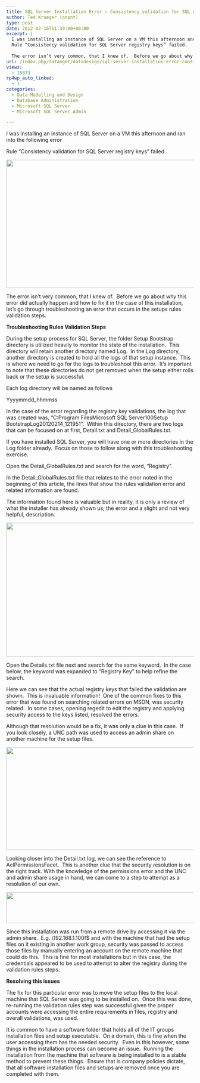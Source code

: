 ```yaml
---
title: SQL Server Installation Error – Consistency validation for SQL Server Registry keys
author: Ted Krueger (onpnt)
type: post
date: 2012-02-16T11:39:00+00:00
excerpt: |
  I was installing an instance of SQL Server on a VM this afternoon and ran into the following error
  Rule “Consistency validation for SQL Server registry keys” failed.
   
  The error isn’t very common, that I knew of.  Before we go about why this error di&hellip;
url: /index.php/datamgmt/datadesign/sql-server-installation-error-consistency/
views:
  - 15873
rp4wp_auto_linked:
  - 1
categories:
  - Data Modelling and Design
  - Database Administration
  - Microsoft SQL Server
  - Microsoft SQL Server Admin

---
```

I was installing an instance of SQL Server on a VM this afternoon and ran into the following error

Rule “Consistency validation for SQL Server registry keys” failed.

<div class="image_block">
  <a href="/wp-content/uploads/blogs/DataMgmt/-113.png?mtime=1329268052"><img alt="" src="/wp-content/uploads/blogs/DataMgmt/-113.png?mtime=1329268052" width="624" height="344" /></a>
</div>

The error isn’t very common, that I knew of.  Before we go about why this error did actually happen and how to fix it in the case of this installation, let’s go through troubleshooting an error that occurs in the setups rules validation steps.

**Troubleshooting Rules Validation Steps**

During the setup process for SQL Server, the folder Setup Bootstrap directory is utilized heavily to monitor the state of the installation.  This directory will retain another directory named Log.  In the Log directory, another directory is created to hold all the logs of that setup instance.  This is where we need to go for the logs to troubleshoot this error.  It’s important to note that these directories do not get removed when the setup either rolls back or the setup is successful.

Each log directory will be named as follows

Yyyymmdd_hhmmss

In the case of the error regarding the registry key validations, the log that was created was, “C:Program FilesMicrosoft SQL Server100Setup BootstrapLog20120214\_121951”.  Within this directory, there are two logs that can be focused on at first, Detail.txt and Detail\_GlobalRules.txt.

If you have installed SQL Server, you will have one or more directories in the Log folder already.  Focus on those to follow along with this troubleshooting exercise.

Open the Detail_GlobalRules.txt and search for the word, “Registry”.

In the Detail_GlobalRules.txt file that relates to the error noted in the beginning of this article, the lines that show the rules validation error and related information are found.

The information found here is valuable but in reality, it is only a review of what the installer has already shown us; the error and a slight and not very helpful, description.

<div class="image_block">
  <a href="/wp-content/uploads/blogs/DataMgmt/-114.png?mtime=1329268053"><img alt="" src="/wp-content/uploads/blogs/DataMgmt/-114.png?mtime=1329268053" width="624" height="359" /></a>
</div>

Open the Details.txt file next and search for the same keyword.  In the case below, the keyword was expanded to “Registry Key” to help refine the search.

Here we can see that the actual registry keys that failed the validation are shown.  This is invaluable information!  One of the common fixes to this error that was found on searching related errors on MSDN, was security related.  In some cases, opening regedit to edit the registry and applying security access to the keys listed, resolved the errors.

Although that resolution would be a fix, it was only a clue in this case.  If you look closely, a UNC path was used to access an admin share on another machine for the setup files.

<div class="image_block">
  <a href="/wp-content/uploads/blogs/DataMgmt/-115.png?mtime=1329268054"><img alt="" src="/wp-content/uploads/blogs/DataMgmt/-115.png?mtime=1329268054" width="624" height="276" /></a>
</div>

Looking closer into the Detail.txt log, we can see the reference to AclPermissionsFacet.  This is another clue that the security resolution is on the right track. With the knowledge of the permissions error and the UNC and admin share usage in hand, we can come to a step to attempt as a resolution of our own.

<div class="image_block">
  <a href="/wp-content/uploads/blogs/DataMgmt/-116.png?mtime=1329268054"><img alt="" src="/wp-content/uploads/blogs/DataMgmt/-116.png?mtime=1329268054" width="624" height="83" /></a>
</div>

Since this installation was run from a remote drive by accessing it via the admin share.  E.g. \192.168.1.100f$ and with the machine that had the setup files on it existing in another work group, security was passed to access those files by manually entering an account on the remote machine that could do this.  This is fine for most installations but in this case, the credentials appeared to be used to attempt to alter the registry during the validation rules steps.

**Resolving this issues**

The fix for this particular error was to move the setup files to the local machine that SQL Server was going to be installed on.  Once this was done, re-running the validation rules step was successful given the proper accounts were accessing the entire requirements in files, registry and overall validations, was used.

It is common to have a software folder that holds all of the IT groups installation files and setup executable.  On a domain, this is fine when the user accessing them has the needed security.  Even in this however, some things in the installation process can become an issue.  Running the installation from the machine that software is being installed to is a stable method to prevent these things.  Ensure that is company policies dictate, that all software installation files and setups are removed once you are completed with them.